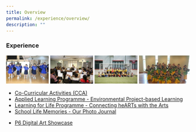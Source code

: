 ```yaml
---
title: Overview
permalink: /experience/overview/
description: ""
---
```

### **Experience**

![](/images/experience.jpg)

* [Co-Curricular Activities (CCA)](https://staging.d3haevm43m8pfu.amplifyapp.com/co-curricular-activities/)
* [Applied Learning Programme - Environmental Project-based Learning](https://staging.d3haevm43m8pfu.amplifyapp.com/experience/ALP/)
* [Learning for Life Programme - Connecting heARTs with the Arts](https://staging.d3haevm43m8pfu.amplifyapp.com/experience/LLP/)
* [School Life Memories - Our Photo Journal](https://staging.d3haevm43m8pfu.amplifyapp.com/experience/school-life-memories-our-photo-journal/)
<!--* [End-of-Term Achievement](https://staging.d3haevm43m8pfu.amplifyapp.com/experience/end-of-term-achievement/) -->
* [P6 Digital Art Showcase](https://staging.d3haevm43m8pfu.amplifyapp.com/experience/p6-digital-art-showcase/)